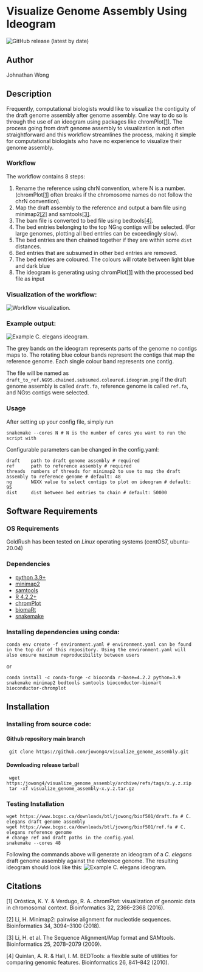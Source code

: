 # Visualize Genome Assembly Using Ideogram
![GitHub release (latest by date)](https://img.shields.io/github/v/release/jowong4/visualize_genome_assembly)

## Author
Johnathan Wong

## Description
Frequently, computational biologists would like to visualize the contiguity of the draft genome assembly after genome assembly. One way to do so is through the use of an ideogram using packages like chromPlot[[1]](#1). The process going from draft genome assembly to visualization is not often straightforward and this workflow streamlines the process, making it simple for computational biologists who have no experience to visualize their genome assembly.

### Workflow

The workflow contains 8 steps:

1. Rename the reference using chrN convention, where N is a number. (chromPlot[[1]](#1) often breaks if the chromosome names do not follow the chrN convention).
2. Map the draft assembly to the reference and output a bam file using minimap2[[2]](#2) and samtools[[3]](#3).
3. The bam file is converted to bed file using bedtools[[4]](#4).
4. The bed entries belonging to the top NG`ng` contigs will be selected. (For large genomes, plotting all bed entries can be exceedingly slow).
5. The bed entries are then chained together if they are within some `dist` distances.
6. Bed entries that are subsumed in other bed entries are removed.
7. The bed entries are coloured. The colours will rotate between light blue and dark blue
8. The ideogram is generating using chromPlot[[1]](#1) with the processed bed file as input


### Visualization of the workflow:
![Workflow visualization.](imgs/dag.png)

### Example output:
![Example *C. elegans* ideogram.](imgs/draft_to_ref.NG95.chained.subsumed.coloured.png)

The grey bands on the ideogram represents parts of the genome no contigs maps to. The rotating blue colour bands represent the contigs that map the reference genome. Each single colour band represents one contig.

The file will be named as `draft_to_ref.NG95.chained.subsumed.coloured.ideogram.png` if the draft genome assembly is called `draft.fa`, reference genome is called `ref.fa`, and NG`95` contigs were selected.

### Usage

After setting up your config file, simply run
```
snakemake --cores N # N is the number of cores you want to run the script with
```

Configurable parameters can be changed in the config.yaml:
```
draft    path to draft genome assembly # required
ref      path to reference assembly # required
threads  numbers of threads for minimap2 to use to map the draft assembly to reference genome # default: 48
ng       NGXX value to select contigs to plot on ideogram # default: 95
dist     dist between bed entries to chain # default: 50000
```


## Software Requirements

### OS Requirements

GoldRush has been tested on *Linux* operating systems (centOS7, ubuntu-20.04)

### Dependencies
 * [python 3.9+](https://www.python.org/)
 * [minimap2](https://github.com/lh3/minimap2)
 * [samtools](https://github.com/samtools/samtools)
 * [R 4.2.2+](https://www.r-project.org)
 * [chromPlot](https://bioconductor.org/packages/release/bioc/html/chromPlot.html)
 * [biomaRt](https://bioconductor.org/packages/release/bioc/html/biomaRt.html)
 * [snakemake](https://snakemake.readthedocs.io/en/stable/)
 
### Installing dependencies using conda:
```
conda env create -f environment.yaml # environment.yaml can be found in the top dir of this repository. Using the environment.yaml will also ensure maximum reproducibility between users
```
or
```
conda install -c conda-forge -c bioconda r-base=4.2.2 python=3.9 snakemake minimap2 bedtools samtools bioconductor-biomart bioconductor-chromplot
```
## Installation

### Installing from source code:

#### Github repository main branch
 ```
  git clone https://github.com/jowong4/visualize_genome_assembly.git
 ```

#### Downloading release tarball

 ```
  wget https:/jowong4/visualize_genome_assembly/archive/refs/tags/x.y.z.zip
  tar -xf visualize_genome_assembly-x.y.z.tar.gz
 ```

### Testing Installation
 ```
wget https://www.bcgsc.ca/downloads/btl/jowong/biof501/draft.fa # C. elegans draft genome assembly
wget https://www.bcgsc.ca/downloads/btl/jowong/biof501/ref.fa # C. elegans reference genome
# change ref and draft paths in the config.yaml
snakemake --cores 48
 ```
 
Following the commands above will generate an ideogram of a *C. elegans* draft genome assembly against the reference genome. The resulting ideogram should look like this:
![Example *C. elegans* ideogram.](imgs/draft_to_ref.NG95.chained.subsumed.coloured.png)


## Citations
<a id="1">[1]</a>
Oróstica, K. Y. & Verdugo, R. A. chromPlot: visualization of genomic data in chromosomal context. Bioinformatics 32, 2366–2368 (2016).

<a id="2">[2]</a>
Li, H. Minimap2: pairwise alignment for nucleotide sequences. Bioinformatics 34, 3094–3100 (2018).

<a id="3">[3]</a>
Li, H. et al. The Sequence Alignment/Map format and SAMtools. Bioinformatics 25, 2078–2079 (2009).

<a id="4">[4]</a>
Quinlan, A. R. & Hall, I. M. BEDTools: a flexible suite of utilities for comparing genomic features. Bioinformatics 26, 841–842 (2010).
